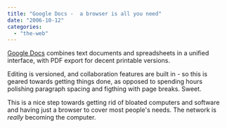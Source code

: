 ```yaml
---
title: "Google Docs -  a browser is all you need"
date: "2006-10-12"
categories: 
  - "the-web"
---
```


[Google Docs](http://docs.google.com/) combines text documents and spreadsheets in a unified interface, with PDF export for decent printable versions.

Editing is versioned, and collaboration features are built in - so this is geared towards getting things done, as opposed to spending hours polishing paragraph spacing and figthing with page breaks. Sweet.

This is a nice step towards getting rid of bloated computers and software and having just a browser to cover most people's needs. The network is _really_ becoming the computer.
